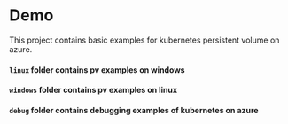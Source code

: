 # Demo
This project contains basic examples for kubernetes persistent volume on azure.
#### `linux` folder contains pv examples on windows
#### `windows` folder contains pv examples on linux
#### `debug` folder contains debugging examples of kubernetes on azure
